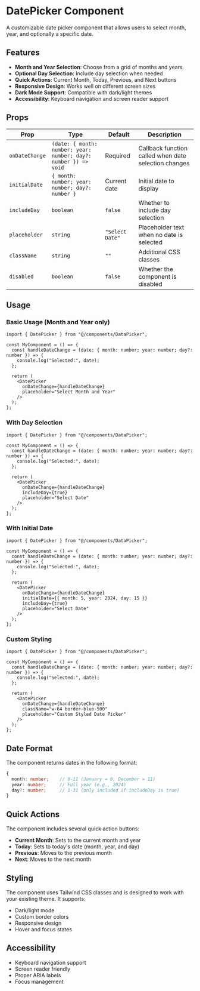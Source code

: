 # DatePicker Component

A customizable date picker component that allows users to select month, year, and optionally a specific date.

## Features

- **Month and Year Selection**: Choose from a grid of months and years
- **Optional Day Selection**: Include day selection when needed
- **Quick Actions**: Current Month, Today, Previous, and Next buttons
- **Responsive Design**: Works well on different screen sizes
- **Dark Mode Support**: Compatible with dark/light themes
- **Accessibility**: Keyboard navigation and screen reader support

## Props

| Prop | Type | Default | Description |
|------|------|---------|-------------|
| `onDateChange` | `(date: { month: number; year: number; day?: number }) => void` | Required | Callback function called when date selection changes |
| `initialDate` | `{ month: number; year: number; day?: number }` | Current date | Initial date to display |
| `includeDay` | `boolean` | `false` | Whether to include day selection |
| `placeholder` | `string` | `"Select Date"` | Placeholder text when no date is selected |
| `className` | `string` | `""` | Additional CSS classes |
| `disabled` | `boolean` | `false` | Whether the component is disabled |

## Usage

### Basic Usage (Month and Year only)

```tsx
import { DatePicker } from "@/components/DataPicker";

const MyComponent = () => {
  const handleDateChange = (date: { month: number; year: number; day?: number }) => {
    console.log("Selected:", date);
  };

  return (
    <DatePicker
      onDateChange={handleDateChange}
      placeholder="Select Month and Year"
    />
  );
};
```

### With Day Selection

```tsx
import { DatePicker } from "@/components/DataPicker";

const MyComponent = () => {
  const handleDateChange = (date: { month: number; year: number; day?: number }) => {
    console.log("Selected:", date);
  };

  return (
    <DatePicker
      onDateChange={handleDateChange}
      includeDay={true}
      placeholder="Select Date"
    />
  );
};
```

### With Initial Date

```tsx
import { DatePicker } from "@/components/DataPicker";

const MyComponent = () => {
  const handleDateChange = (date: { month: number; year: number; day?: number }) => {
    console.log("Selected:", date);
  };

  return (
    <DatePicker
      onDateChange={handleDateChange}
      initialDate={{ month: 5, year: 2024, day: 15 }}
      includeDay={true}
      placeholder="Select Date"
    />
  );
};
```

### Custom Styling

```tsx
import { DatePicker } from "@/components/DataPicker";

const MyComponent = () => {
  const handleDateChange = (date: { month: number; year: number; day?: number }) => {
    console.log("Selected:", date);
  };

  return (
    <DatePicker
      onDateChange={handleDateChange}
      className="w-64 border-blue-500"
      placeholder="Custom Styled Date Picker"
    />
  );
};
```

## Date Format

The component returns dates in the following format:

```typescript
{
  month: number;    // 0-11 (January = 0, December = 11)
  year: number;     // Full year (e.g., 2024)
  day?: number;     // 1-31 (only included if includeDay is true)
}
```

## Quick Actions

The component includes several quick action buttons:

- **Current Month**: Sets to the current month and year
- **Today**: Sets to today's date (month, year, and day)
- **Previous**: Moves to the previous month
- **Next**: Moves to the next month

## Styling

The component uses Tailwind CSS classes and is designed to work with your existing theme. It supports:

- Dark/light mode
- Custom border colors
- Responsive design
- Hover and focus states

## Accessibility

- Keyboard navigation support
- Screen reader friendly
- Proper ARIA labels
- Focus management 